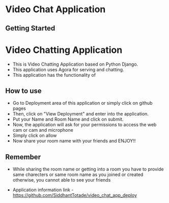 # Video Chat Application

## Getting Started
# Video Chatting Application
+ This is Video Chatting Application based on Python Django.
+ This application uses Agora for serving and chatting.
+ This application has the functionality of 

## How to use
+ Go to Deployment area of this application or simply click on github pages
+ Then, click on "View Deployment" and enter into the application.
+ Put your Name and Room Name and click on submit.
+ Now, the application will ask for your permissions to access the web cam or cam and microphone
+ Simply click on allow 
+ Now share your room name with your friends and ENJOY!!


## Remember
+ While sharing the room name or getting into a room you have to provide same charecters or same room name as you joined or created otherwise, you cannot able to see your friends


* Application information link - https://github.com/SiddhantTotade/video_chat_app_deploy
